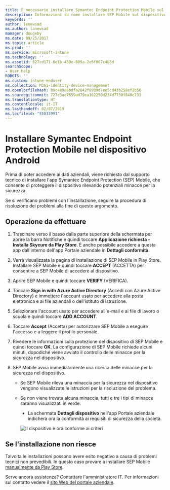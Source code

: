 ```yaml
---
title: È necessario installare Symantec Endpoint Protection Mobile sul dispositivo Android | Microsoft Docs
description: Informazioni su come installare SEP Mobile sul dispositivo Android in uso.
keywords: ''
author: lenewsad
ms.author: lanewsad
manager: dougeby
ms.date: 09/25/2017
ms.topic: article
ms.prod: ''
ms.service: microsoft-intune
ms.technology: ''
ms.assetid: 627cd171-6e1b-439e-809a-2e6f007c4b3d
searchScope:
- User help
ROBOTS: ''
ms.custom: intune-enduser
ms.collection: M365-identity-device-management
ms.openlocfilehash: b9c489e6bdfa2842f0939d7ee5cd43b258ef2b50
ms.sourcegitcommit: 727c3ae7659ad79ea162250d234d7730f840c731
ms.translationtype: HT
ms.contentlocale: it-IT
ms.lasthandoff: 02/07/2019
ms.locfileid: "55833991"
---
```

# <a name="install-symantec-endpoint-protection-mobile-on-your-android-device"></a>Installare Symantec Endpoint Protection Mobile nel dispositivo Android

Prima di poter accedere ai dati aziendali, viene richiesto dal supporto tecnico di installare l'app Symantec Endpoint Protection (SEP) Mobile, che consente di proteggere il dispositivo rilevando potenziali minacce per la sicurezza.

Se si verificano problemi con l'installazione, seguire la procedura di risoluzione dei problemi alla fine di questo argomento.

## <a name="what-you-need-to-do"></a>Operazione da effettuare

1. Trascinare verso il basso dalla parte superiore della schermata per aprire la barra Notifiche e quindi toccare **Applicazione richiesta - Installa Skycure da Play Store**. È anche possibile accedere a questa app dall'interno dell'app Portale aziendale in __Dettagli conformità__.

2. Verrà visualizzata la pagina di installazione di SEP Mobile in Play Store. Installare SEP Mobile e quindi toccare **ACCEPT** (ACCETTA) per consentire a SEP Mobile di accedere al dispositivo.

3. Aprire SEP Mobile e quindi toccare **VERIFY** (VERIFICA).

4. Toccare **Sign in with Azure Active Directory** (Accedi con Azure Active Directory) e immettere l'account usato per accedere alla posta elettronica e ai file aziendali o dell'istituto di istruzione.

5. Selezionare l'account usato per accedere all'e-mail e ai file di lavoro o scuola e quindi toccare **ADD ACCOUNT**.

6. Toccare **Accept** (Accetta) per autorizzare SEP Mobile a eseguire l'accesso e a leggere il profilo personale.

7. Rivedere le informazioni sulla protezione del dispositivo di SEP Mobile e quindi toccare **OK**. La configurazione di SEP Mobile richiede alcuni minuti, dopodiché viene avviato il controllo delle minacce per la sicurezza nel dispositivo.

8. SEP Mobile avvia immediatamente una ricerca delle minacce per la sicurezza nel dispositivo.

   * Se SEP Mobile rileva una minaccia per la sicurezza nel dispositivo vengono visualizzate le istruzioni per la risoluzione del problema.

   * Se non viene trovata alcuna minaccia, tutti e tre i tipi di minacce saranno visualizzati in verde.

     * La schermata **Dettagli dispositivo** nell'app Portale aziendale indicherà ora la conformità ai requisiti di sicurezza della società.

     ![Il dispositivo è ora conforme ai criteri](./media/mtd-device-now-compliant-android.png)

## <a name="if-the-installation-doesnt-work"></a>Se l'installazione non riesce

Talvolta le installazioni possono avere esito negativo a causa di problemi tecnici non prevedibili. In questo caso provare a installare SEP Mobile [manualmente da Play Store](https://play.google.com/store/apps/details?id=com.skycure.skycure).

Serve ancora assistenza? Contattare l'amministratore IT. Per informazioni sul contatto vedere il [sito Web del portale aziendale](https://go.microsoft.com/fwlink/?linkid=2010980).
